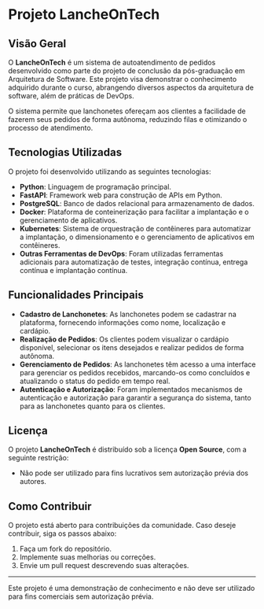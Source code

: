 # Projeto LancheOnTech

## Visão Geral

O **LancheOnTech** é um sistema de autoatendimento de pedidos desenvolvido como parte do projeto de conclusão da pós-graduação em Arquitetura de Software. Este projeto visa demonstrar o conhecimento adquirido durante o curso, abrangendo diversos aspectos da arquitetura de software, além de práticas de DevOps.

O sistema permite que lanchonetes ofereçam aos clientes a facilidade de fazerem seus pedidos de forma autônoma, reduzindo filas e otimizando o processo de atendimento.

## Tecnologias Utilizadas

O projeto foi desenvolvido utilizando as seguintes tecnologias:

- **Python**: Linguagem de programação principal.
- **FastAPI**: Framework web para construção de APIs em Python.
- **PostgreSQL**: Banco de dados relacional para armazenamento de dados.
- **Docker**: Plataforma de conteinerização para facilitar a implantação e o gerenciamento de aplicativos.
- **Kubernetes**: Sistema de orquestração de contêineres para automatizar a implantação, o dimensionamento e o gerenciamento de aplicativos em contêineres.
- **Outras Ferramentas de DevOps**: Foram utilizadas ferramentas adicionais para automatização de testes, integração contínua, entrega contínua e implantação contínua.

## Funcionalidades Principais

- **Cadastro de Lanchonetes**: As lanchonetes podem se cadastrar na plataforma, fornecendo informações como nome, localização e cardápio.
- **Realização de Pedidos**: Os clientes podem visualizar o cardápio disponível, selecionar os itens desejados e realizar pedidos de forma autônoma.
- **Gerenciamento de Pedidos**: As lanchonetes têm acesso a uma interface para gerenciar os pedidos recebidos, marcando-os como concluídos e atualizando o status do pedido em tempo real.
- **Autenticação e Autorização**: Foram implementados mecanismos de autenticação e autorização para garantir a segurança do sistema, tanto para as lanchonetes quanto para os clientes.

## Licença

O projeto **LancheOnTech** é distribuído sob a licença **Open Source**, com a seguinte restrição:

- Não pode ser utilizado para fins lucrativos sem autorização prévia dos autores.

## Como Contribuir

O projeto está aberto para contribuições da comunidade. Caso deseje contribuir, siga os passos abaixo:

1. Faça um fork do repositório.
2. Implemente suas melhorias ou correções.
3. Envie um pull request descrevendo suas alterações.

--- 

Este projeto é uma demonstração de conhecimento e não deve ser utilizado para fins comerciais sem autorização prévia.
